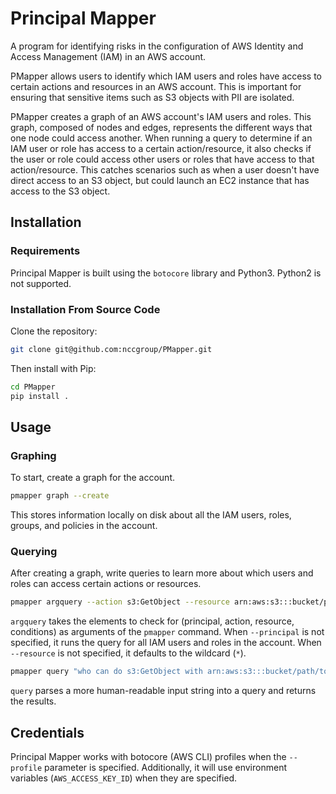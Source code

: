 # Principal Mapper

A program for identifying risks in the configuration of AWS Identity and Access Management (IAM) in an AWS account.

PMapper allows users to identify which IAM users and roles have access to certain actions and resources in an AWS account. This is important for ensuring that sensitive items such as S3 objects with PII are isolated.

PMapper creates a graph of an AWS account's IAM users and roles. This graph, composed of nodes and edges, represents the different ways that one node could access another. When running a query to determine if an IAM user or role has access to a certain action/resource, it also checks if the user or role could access other users or roles that have access to that action/resource. This catches scenarios such as when a user doesn't have direct access to an S3 object, but could launch an EC2 instance that has access to the S3 object.

## Installation

### Requirements

Principal Mapper is built using the `botocore` library and Python3. Python2 is not supported. 

### Installation From Source Code

Clone the repository:

~~~bash
git clone git@github.com:nccgroup/PMapper.git
~~~

Then install with Pip:

~~~bash
cd PMapper
pip install .
~~~

## Usage

### Graphing

To start, create a graph for the account.

~~~bash
pmapper graph --create
~~~

This stores information locally on disk about all the IAM users, roles, groups, and policies in the account.


### Querying

After creating a graph, write queries to learn more about which users and roles can access certain actions or resources.

~~~bash
pmapper argquery --action s3:GetObject --resource arn:aws:s3:::bucket/path/to/object 
~~~

`argquery` takes the elements to check for (principal, action, resource, conditions) as arguments of the `pmapper` command. When `--principal` is not specified, it runs the query for all IAM  users and roles in the account. When `--resource` is not specified, it defaults to the wildcard (`*`).

~~~bash
pmapper query "who can do s3:GetObject with arn:aws:s3:::bucket/path/to/object"
~~~

`query` parses a more human-readable input string into a query and returns the results.

## Credentials

Principal Mapper works with botocore (AWS CLI) profiles when the `--profile` parameter is specified. Additionally, it will use environment variables (`AWS_ACCESS_KEY_ID`) when they are specified.


